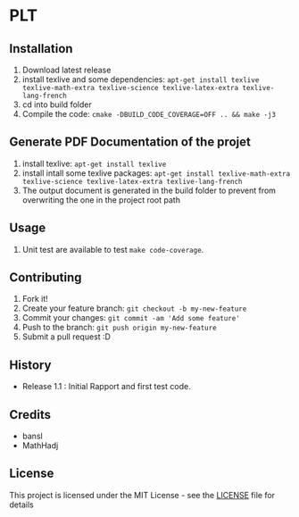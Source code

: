 # PLT

## Installation

1. Download latest release
2. install texlive and some dependencies: `apt-get install texlive texlive-math-extra texlive-science texlive-latex-extra texlive-lang-french`
3. cd into build folder
4. Compile the code: `cmake -DBUILD_CODE_COVERAGE=OFF .. && make -j3`

## Generate PDF Documentation of the projet
1. install texlive: `apt-get install texlive`
2. install intall some texlive packages: `apt-get install texlive-math-extra texlive-science texlive-latex-extra texlive-lang-french`
3. The output document is generated in the build folder to prevent from overwriting the one in the project root path

## Usage
1. Unit test are available to test `make code-coverage`.


## Contributing
1. Fork it!
2. Create your feature branch: `git checkout -b my-new-feature`
3. Commit your changes: `git commit -am 'Add some feature'`
4. Push to the branch: `git push origin my-new-feature`
5. Submit a pull request :D

## History
* Release 1.1 : Initial Rapport and first test code.


## Credits
* bansl 
* MathHadj

## License
This project is licensed under the MIT License - see the [LICENSE](LICENSE) file for details
